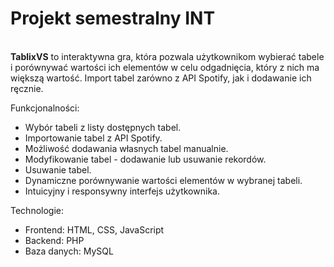 <h1>Projekt semestralny INT</h1><br>
<b>TablixVS</b> to interaktywna gra, która pozwala użytkownikom wybierać tabele i porównywać wartości ich elementów w celu odgadnięcia, który z nich ma większą wartość.
Import tabel zarówno z API Spotify, jak i dodawanie ich ręcznie.<br>

Funkcjonalności:
<ul>
<li>Wybór tabeli z listy dostępnych tabel.</li>
<li>Importowanie tabel z API Spotify.</li>
<li>Możliwość dodawania własnych tabel manualnie.</li>
<li>Modyfikowanie tabel - dodawanie lub usuwanie rekordów.</li>
<li>Usuwanie tabel.</li>
<li>Dynamiczne porównywanie wartości elementów w wybranej tabeli.</li>
<li>Intuicyjny i responsywny interfejs użytkownika.</li>
</ul>
Technologie:
<ul>
<li>Frontend: HTML, CSS, JavaScript</li>
<li>Backend: PHP</li>
<li>Baza danych: MySQL</li>
</ul>

